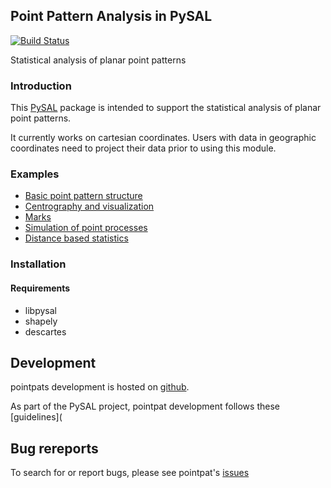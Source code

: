 ## Point Pattern Analysis in PySAL

[![Build Status](https://travis-ci.org/pysal/pointpats.svg?branch=master)](https://travis-ci.org/pysal/pointpats)

Statistical analysis of planar point patterns

### Introduction

This [PySAL](https://github.com/pysal) package is intended to support the statistical analysis of planar point patterns.

It currently works on cartesian coordinates. Users with data in geographic coordinates need to project their data prior to using this module.


### Examples

* [Basic point pattern structure](notebooks/pointpattern.ipynb)
* [Centrography and visualization](notebooks/centrography.ipynb)
* [Marks](notebooks/marks.ipynb)
* [Simulation of point processes](notebooks/process.ipynb)
* [Distance based statistics](notebooks/distance_statistics.ipynb)

### Installation

#### Requirements

- libpysal
- shapely
- descartes


## Development

pointpats development is hosted on [github](https://github.com/pysal/pointpats).

As part of the PySAL project, pointpat development follows these [guidelines](

## Bug rereports

To search for or report bugs, please see pointpat's [issues](https://github.com/pysal/pointpats/issues)
